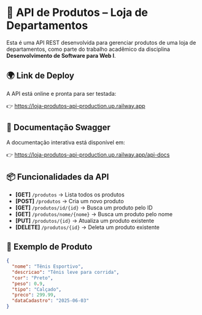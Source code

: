 # 🛒 API de Produtos – Loja de Departamentos

Esta é uma API REST desenvolvida para gerenciar produtos de uma loja de departamentos, como parte do trabalho acadêmico da disciplina **Desenvolvimento de Software para Web I**.

## 🌍 Link de Deploy

A API está online e pronta para ser testada:

👉 https://loja-produtos-api-production.up.railway.app

## 📄 Documentação Swagger

A documentação interativa está disponível em:

👉 https://loja-produtos-api-production.up.railway.app/api-docs

## 📦 Funcionalidades da API

- **[GET]** `/produtos` → Lista todos os produtos  
- **[POST]** `/produtos` → Cria um novo produto  
- **[GET]** `/produtos/id/{id}` → Busca um produto pelo ID  
- **[GET]** `/produtos/nome/{nome}` → Busca um produto pelo nome  
- **[PUT]** `/produtos/{id}` → Atualiza um produto existente  
- **[DELETE]** `/produtos/{id}` → Deleta um produto existente  

## 🧾 Exemplo de Produto

```json
{
  "nome": "Tênis Esportivo",
  "descricao": "Tênis leve para corrida",
  "cor": "Preto",
  "peso": 0.9,
  "tipo": "Calçado",
  "preco": 299.99,
  "dataCadastro": "2025-06-03"
}
